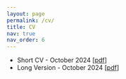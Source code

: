 ```yaml
---
layout: page
permalink: /cv/
title: CV
nav: true
nav_order: 6
---
```


- Short CV - October 2024 [[pdf](/assets/pdf/Ardakanian_ShortCV_Oct2024.pdf)]
- Long Version - October 2024 [[pdf](/assets/pdf/Ardakanian_CV_Oct2024.pdf)]
